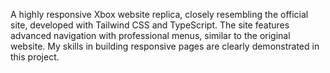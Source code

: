 A highly responsive Xbox website replica, closely resembling the official site, developed with Tailwind CSS and TypeScript. The site features advanced navigation with professional menus, similar to the original website. My skills in building responsive pages are clearly demonstrated in this project.

